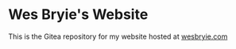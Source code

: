 # **Wes Bryie's Website**

This is the Gitea repository for my website hosted at [wesbryie.com](https://wesbryie.com/)
